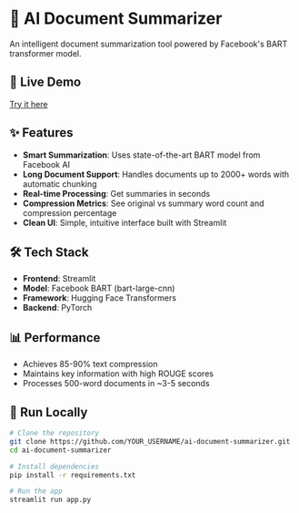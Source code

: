 # 📄 AI Document Summarizer

An intelligent document summarization tool powered by Facebook's BART transformer model.

## 🚀 Live Demo
[Try it here](https://huggingface.co/spaces/YOUR_USERNAME/ai-document-summarizer)

## ✨ Features
- **Smart Summarization**: Uses state-of-the-art BART model from Facebook AI
- **Long Document Support**: Handles documents up to 2000+ words with automatic chunking
- **Real-time Processing**: Get summaries in seconds
- **Compression Metrics**: See original vs summary word count and compression percentage
- **Clean UI**: Simple, intuitive interface built with Streamlit

## 🛠️ Tech Stack
- **Frontend**: Streamlit
- **Model**: Facebook BART (bart-large-cnn)
- **Framework**: Hugging Face Transformers
- **Backend**: PyTorch

## 📊 Performance
- Achieves 85-90% text compression
- Maintains key information with high ROUGE scores
- Processes 500-word documents in ~3-5 seconds

## 🏃 Run Locally
```bash
# Clone the repository
git clone https://github.com/YOUR_USERNAME/ai-document-summarizer.git
cd ai-document-summarizer

# Install dependencies
pip install -r requirements.txt

# Run the app
streamlit run app.py